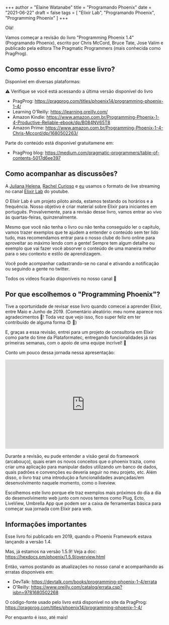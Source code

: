 +++
author = "Elaine Watanabe"
title = "Programando Phoenix"
date = "2021-06-22"
draft = false
tags = [
    "Elixir Lab",
    "Programando Phoenix",
    "Programming Phoenix"
]
+++

Olá!

Vamos começar a revisão do livro "Programming Phoenix 1.4" (Programando Phoenix), escrito por Chris McCord, Bruce Tate, Jose Valim e publicado pela editora The Pragmatic Programmers (mais conhecida como PragProg).

## Como posso encontrar esse livro?

Disponível em diversas plataformas:

⚠️ Verifique se você está acessando a última versão disponível do livro

- PragProg: https://pragprog.com/titles/phoenix14/programming-phoenix-1-4/
- Learning O'Reilly: https://learning.oreilly.com/
- Amazon Kindle: https://www.amazon.com.br/Programming-Phoenix-1-4-Productive-Reliable-ebook/dp/B084NV65T8
- Amazon Prime: https://www.amazon.com.br/Programming-Phoenix-1-4-Chris-Mccord/dp/1680502263/



Parte do conteúdo está disponível gratuitamene em:
- PragProg blog: https://medium.com/pragmatic-programmers/table-of-contents-5017d6ee397

## Como acompanhar as discussões?

A [Juliana Helena](https://twitter.com/_julianahelena), [Rachel Curioso](https://twitter.com/_rchc) e [eu](https://twitter.com/elaine_nw) usamos o formato de live streaming no canal [Elixir Lab](https://www.youtube.com/c/ElixirLabOrg) do youtube.

O Elixir Lab é um projeto piloto ainda, estamos testando os horários e a frequência.
Nosso objetivo é criar material sobre Elixir para iniciantes em português.
Provalvemente, para a revisão desse livro, vamos entrar ao vivo às quartas-feiras, quinzenalmente.

Mesmo que você não tenha o livro ou não tenha conseguido ler o capítulo, vamos trazer exemplos que te ajudem a entender o conteúdo sem ter lido tudo, mas recomendamos entrar para o nosso clube do livro online para aproveitar ao máximo lendo com a gente! Sempre tem algum detalhe ou exemplo que vai fazer você absorver o conteúdo de uma maneira mehor para o seu contexto e estilo de aprendizagem.

Você pode acompanhar cadastrando-se no canal e ativando a notificação ou seguindo a gente no twitter.

Todos os vídeos ficarão disponíveis no nosso canal 💜

## Por que escolhemos o "Programming Phoenix"?

Tive a oportunidade de revisar esse livro quando comecei a aprender Elixir, entre Maio e Junho de 2019.
(Comentário aleatório: meu nome aparece nos agradecimentos 🎉! Toda vez que vejo isso, fico super feliz em ter contribuído de alguma forma :heart_eyes: 💜)

E, graças a essa revisão, entrei para um projeto de consultoria em Elixir como parte do time da Plataformatec, entregando funcionalidades já nas primeiras semanas, com o apoio de uma equipe incrível! 💜

Conto um pouco dessa jornada nessa apresentação:
<div style="left: 0; width: 100%; height: 0; position: relative; padding-bottom: 56.1972%;"><iframe src="https://speakerdeck.com/player/6eeedcc4cde0403ca43288b087b14323" style="top: 0; left: 0; width: 100%; height: 100%; position: absolute; border: 0;" allowfullscreen scrolling="no" allow="encrypted-media"></iframe></div>

Durante a revisão, eu pude entender a visão geral do framework (arcabouço), quais eram os novos conceitos que o phoenix trazia, como criar uma aplicação para manipular dados utilizando um banco de dados, quais padrões e convenções eu deveria seguir no meu projeto, etc. Além disso, o livro traz uma introdução a funcionalidades avançadas/em desenvolvimento naquele momento, como o liveview.

Escolhemos este livro porque ele traz exemplos mais próximos do dia a dia do desenvolvimento web junto com novos termos como Plug, Ecto, LiveView, Umbrella App que podem ser a caixa de ferramentas básica para começar sua jornada com Elixir para web.

## Informações importantes

Esse livro foi publicado em 2019, quando o Phoenix Framework estava lançando a versão 1.4.

Mas, já estamos na versão 1.5.9! Veja a doc: https://hexdocs.pm/phoenix/1.5.9/overview.html

Então, vamos postando as atualizações no nosso canal e acompanhando as erratas disponíveis em:
- DevTalk: https://devtalk.com/books/programming-phoenix-1-4/errata
- O'Reilly: https://www.oreilly.com/catalog/errata.csp?isbn=9781680502268

O código-fonte usado pelo livro está disponível no site da PragProg:
https://pragprog.com/titles/phoenix14/programming-phoenix-1-4/


Por enquanto é isso, até mais!
